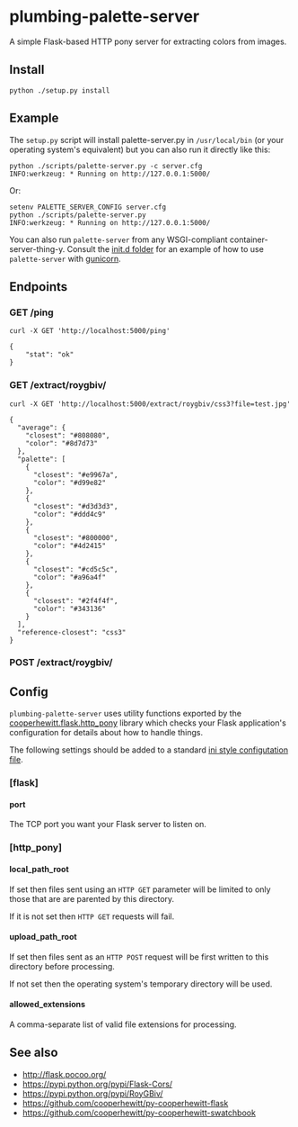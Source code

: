 # plumbing-palette-server

A simple Flask-based HTTP pony server for extracting colors from images.

## Install

	python ./setup.py install
   
## Example

The `setup.py` script will install palette-server.py in `/usr/local/bin` (or your operating system's equivalent) but you can also run it directly like this:

	python ./scripts/palette-server.py -c server.cfg
	INFO:werkzeug: * Running on http://127.0.0.1:5000/

Or:

	setenv PALETTE_SERVER_CONFIG server.cfg
	python ./scripts/palette-server.py
	INFO:werkzeug: * Running on http://127.0.0.1:5000/

You can also run `palette-server` from any WSGI-compliant container-server-thing-y. Consult the [init.d folder](init.d) for an example of how to use `palette-server` with [gunicorn](http://gunicorn.org).

## Endpoints

### GET /ping 

	curl -X GET 'http://localhost:5000/ping'

	{
		"stat": "ok"
	}

### GET /extract/roygbiv/<REFERENCE>

	curl -X GET 'http://localhost:5000/extract/roygbiv/css3?file=test.jpg'

	{
	  "average": {
	    "closest": "#808080", 
	    "color": "#8d7d73"
	  }, 
	  "palette": [
	    {
	      "closest": "#e9967a", 
	      "color": "#d99e82"
	    }, 
	    {
	      "closest": "#d3d3d3", 
	      "color": "#ddd4c9"
	    }, 
	    {
	      "closest": "#800000", 
	      "color": "#4d2415"
	    }, 
	    {
	      "closest": "#cd5c5c", 
	      "color": "#a96a4f"
	    }, 
	    {
	      "closest": "#2f4f4f", 
	      "color": "#343136"
	    }
	  ], 
	  "reference-closest": "css3"
	}

### POST /extract/roygbiv/<REFERENCE>

## Config

`plumbing-palette-server` uses utility functions exported by the
[cooperhewitt.flask.http_pony](https://github.com/cooperhewitt/py-cooperhewitt-flask/blob/master/cooperhewitt/flask/http_pony.py)
library which checks your Flask application's configuration for details about
how to handle things.

The following settings should be added to a standard [ini style configutation
file](https://en.wikipedia.org/wiki/INI_file).

### [flask]

#### port

The TCP port you want your Flask server to listen on.

### [http_pony]

#### local_path_root

If set then files sent using an `HTTP GET` parameter will be limited to only
those that are are parented by this directory.

If it is not set then `HTTP GET` requests will fail.

#### upload_path_root

If set then files sent as an `HTTP POST` request will be first written to this
directory before processing.

If not set then the operating system's temporary directory will be used.

#### allowed_extensions

A comma-separate list of valid file extensions for processing.

## See also

* http://flask.pocoo.org/
* https://pypi.python.org/pypi/Flask-Cors/
* https://pypi.python.org/pypi/RoyGBiv/
* https://github.com/cooperhewitt/py-cooperhewitt-flask
* https://github.com/cooperhewitt/py-cooperhewitt-swatchbook
